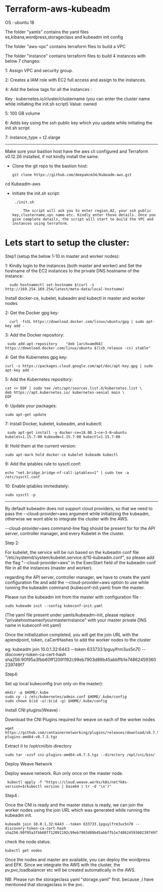 # Terraform-aws-kubeadm

OS : ubuntu 18

The folder "yamls" contains the yaml files es,kibana,wordpress,storageclass and kubeadm init config

The folder "aws-vpc" contains terraform files to build a VPC

The folder "instance" contains terraform files to build 4 instances with below 7 changes:
 
 1: Assign VPC and security group.
 
 2: Creates a IAM role with EC2 full access and assign to the instances.
 
 4: Add the below tags for all the instances :
 
  Key : kubernetes.io/cluster/clustername (you can enter the cluster name while initiating the init.sh script)
  Value: owned 

  5: 100 GB volume

  6: Adds key using the ssh public key which you update while initiating the init.sh script

  7: instance_type = t2.xlarge

************************************************************************************************************

Make sure your bastion host have the aws cli configured and  Terraform v0.12.26 installed, if not kindly install the same.


* Clone the git repo to the bastion host:

      git clone https://github.com/deepakcm34/Kubeadm-aws.git

cd Kubeadm-aws


* Initiate the init.sh script:

       ./init.sh

           The script will ask you to enter region,AZ, your ssh public key,clustername,vpc name etc. Kindly enter those details. Once you give complete details, the script will start to build the VPC and instances using terraform.


#      Lets start to setup the cluster:


 Step1 (setup the below 1-10 in master and worker nodes):

  1: Kindly login to the instances (both master and worker) and Set the hostname of the EC2 instances to the private DNS hostname of the instance:
 
      sudo hostnamectl set-hostname $(curl -s http://169.254.169.254/latest/meta-data/local-hostname)
 
 Install docker-ce, kubelet, kubeadm and kubectl in master and worker nodes
 
  2: Get the Docker gpg key:

      curl -fsSL https://download.docker.com/linux/ubuntu/gpg | sudo apt-key add -

  3: Add the Docker repository:

     sudo add-apt-repository    "deb [arch=amd64] https://download.docker.com/linux/ubuntu $(lsb_release -cs) stable"
  
  
   4: Get the Kubernetes gpg key:

    curl -s https://packages.cloud.google.com/apt/doc/apt-key.gpg | sudo apt-key add -

   5: Add the Kubernetes repository:

    cat << EOF | sudo tee /etc/apt/sources.list.d/kubernetes.list \
    deb https://apt.kubernetes.io/ kubernetes-xenial main \
    EOF

   6: Update your packages:

    sudo apt-get update

   7: Install Docker, kubelet, kubeadm, and kubectl:
  
     sudo apt-get install -y docker-ce=18.06.1~ce~3-0~ubuntu kubelet=1.15.7-00 kubeadm=1.15.7-00 kubectl=1.15.7-00

   8: Hold them at the current version:

    sudo apt-mark hold docker-ce kubelet kubeadm kubectl

   9: Add the iptables rule to sysctl.conf:

    echo "net.bridge.bridge-nf-call-iptables=1" | sudo tee -a /etc/sysctl.conf

   10: Enable iptables immediately:

    sudo sysctl -p


---------------------------------------------------------------

By default kubeadm does not support cloud providers, so that we need to pass the --cloud-provider=aws argument while initializing the kubeadm, otherwise we wont able to integrate the cluster with the AWS.

--cloud-provider=aws command-line flag should be present for for the API server, controller manager, and every Kubelet in the cluster.

Step 2:

For kubelet, the service will be run based on the kubeadm conf file "/etc/systemd/system/kubelet.service.d/10-kubeadm.conf", so please add the flag "--cloud-provider=aws" in the ExecStart field of the kubeadm conf file in all the instances (master and worker).

regarding the  API server, controller manager, we have to create the yaml configuration file and add the --cloud-provider=aws option to use while running the kubeadm command (kubeconf-init.yaml) from the master.

Please run the kubeadm init from the master with configuration file : 

    sudo kubeadm init --config kubeconf-init.yaml
    
(The yaml file present under yamls/kubeadm-init, please replace "privatehostnameofyourmasterinstance" with your master private DNS name in kubeconf-init.yaml)

Once the initialization completed, you will get the join URL with the apiendpoint, token,  caCertHashes to add the worker nodes to the cluster

eg:   kubeadm join 10.0.1.32:6443 --token 633733.1pguylfrm3ux5n70 --discovery-token-ca-cert-hash sha256:90f95a3fbb60ff12091192c99eb7903d89b45abbffb1e74862459360239749f7

Step4:


Set up local kubeconfig (run only on the master):

    mkdir -p $HOME/.kube
    sudo cp -i /etc/kubernetes/admin.conf $HOME/.kube/config
    sudo chown $(id -u):$(id -g) $HOME/.kube/config




Install CNI plugins(Weave) :

Download the CNI Plugins required for weave on each of the worker nodes

    wget https://github.com/containernetworking/plugins/releases/download/v0.7.5/cni-plugins-amd64-v0.7.5.tgz

Extract it to /opt/cni/bin directory

    sudo tar -xzvf cni-plugins-amd64-v0.7.5.tgz --directory /opt/cni/bin/

Deploy Weave Network

Deploy weave network. Run only once on the master node.

     kubectl apply -f "https://cloud.weave.works/k8s/net?k8s-version=$(kubectl version | base64 | tr -d '\n')"




Step4 :

Once the CNI is ready and the master status is ready, we can join the worker nodes using the join URL which was generated while running the kubeadm init.

    kubeadm join 10.0.1.32:6443 --token 633733.1pguylfrm3ux5n70 --discovery-token-ca-cert-hash    sha256:90f95a3fbb60ff12091192c99eb7903d89b45abbffb1e74862459360239749f7




check the node status:

    kubectl get nodes


Once the nodes and master are available, you can deploy the wordpress and EFK. Since we integrate the AWS with the cluster, the pv,pvc,loadbalancer etc will be created automatically in the AWS.

NB: Please run the storageclass yaml "storage.yaml" first. because ,I have mentioned that storageclass in the pvc.
